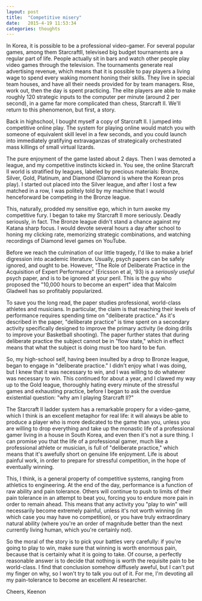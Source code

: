 ```yaml
---
layout: post
title:  "Competitive misery"
date:   2015-4-19 11:53:34
categories: thoughts
---
```

In Korea, it is possible to be a professional video-gamer. For several popular games, among them StarcraftII, televised big budget tournaments are a regular part of life. People actually sit in bars and watch other people play video games through the television. The tournaments generate real advertising revenue, which means that it is possible to pay players a living wage to spend every waking moment honing their skills. They live in special team houses, and have all their needs provided for by team managers. Rise, work out, then the day is spent practicing. The elite players are able to make roughly 120 strategic inputs to the computer per minute (around 2 per second), in a game far more complicated than chess, Starcraft II. We'll return to this phenomenon, but first, a story.

Back in highschool, I bought myself a copy of Starcraft II. I jumped into competitive online play. The system for playing online would match you with someone of equivalent skill level in a few seconds, and you could launch into immediately gratifying extravaganzas of strategically orchestrated mass killings of small virtual lizards.

The pure enjoyment of the game lasted about 2 days. Then I was demoted a league, and my competitive instincts kicked in. You see, the online Starcraft II world is stratified by leagues, labeled by precious materials: Bronze, Silver, Gold, Platinum, and Diamond (Diamond is where the Korean pros play). I started out placed into the Silver league, and after I lost a few matched in a row, I was politely told by my machine that I would henceforward be competing in the Bronze league.

This, naturally, prodded my sensitive ego, which in turn awoke my competitive fury. I began to take my Starcraft II more seriously. Deadly seriously, in fact. The Bronze league didn't stand a chance against my Katana sharp focus. I would devote several hours a day after school to honing my clicking rate, memorizing strategic combinations, and watching recordings of Diamond level games on YouTube.

Before we reach the culmination of our little tragedy, I'd like to make a brief digression into academic literature. Usually, psych papers can be safely ignored, and ought to be. However, "The Role of Deliberate Practice in the Acquisition of Expert Performance" (Ericsson et al, '93) is a *seriously useful* psych paper, and is to be ignored at your peril. This is the guy who proposed the "10,000 hours to become an expert" idea that Malcolm Gladwell has so profitably popularized.

To save you the long read, the paper studies professional, world-class athletes and musicians. In particular, the claim is that reaching their levels of performance requires spending time on "deliberate practice." As it's described in the paper, "deliberate practice" is time spent on a secondary activity specifically designed to improve the primary activity (ie doing drills to improve your Basketball shooting). The paper further states that during deliberate practice the subject cannot be in "flow state," which in effect means that what the subject is doing must be too hard to be fun.

So, my high-school self, having been insulted by a drop to Bronze league, began to engage in "deliberate practice." I didn't enjoy what I was doing, but I knew that it was necessary to win, and I was willing to do whatever was necessary to win. This continued for about a year, and I clawed my way up to the Gold league, thoroughly hating every minute of the stressful games and exhausting practice, before I began to ask the overdue existential question: "why am I playing Starcraft II?"

The Starcraft II ladder system has a remarkable propery for a video-game, which I think is an excellent metaphor for real life: it will always be able to produce a player who is more dedicated to the game than you, unless you are willing to drop everything and take up the monastic life of a professional gamer living in a house in South Korea, and even then it's not a sure thing. I can promise you that the life of a professional gamer, much like a professional athlete or musician, is full of "deliberate practice," which means that it's awefully short on genuine life enjoyment. Life is about painful work, in order to prepare for stressful competition, in the hope of eventually winning.

This, I think, is a general property of competitive systems, ranging from athletics to engineering. At the end of the day, performance is a function of raw ability and pain tolerance. Others will continue to push to limits of their pain tolerance in an attempt to beat you, forcing you to endure more pain in order to remain ahead. This means that any activity you "play to win" will necessarily become extremely painful, unless it's not worth winning (in which case you may have no competition), or you have truly extraordinary natural ability (where you're an order of magnitude better than the next currently living human, which you're certainly not).

So the moral of the story is to pick your battles very carefully: if you're going to play to win, make sure that winning is worth enormous pain, because that is certainly what it is going to take. Of course, a perfectly reasonable answer is to decide that nothing is worth the requisite pain to be world-class. I find that conclusion somehow diffusely aweful, but I can't put my finger on why, so I won't try to talk you out of it. For me, I'm devoting all my pain-tolerance to become an excellent AI researcher.

Cheers,
Keenon
